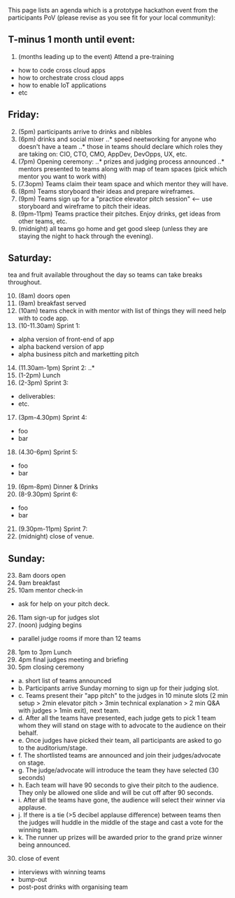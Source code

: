 This page lists an agenda which is a prototype hackathon event from the participants PoV (please revise as you see fit for your local community):

## T-minus 1 month until event:

1. (months leading up to the event) Attend a pre-training 
* how to code cross cloud apps
* how to orchestrate cross cloud apps
* how to enable IoT applications
* etc

## Friday:

2. (5pm) participants arrive to drinks and nibbles
3. (6pm) drinks and social mixer
..* speed neetworking for anyone who doesn't have a team
..* those in teams should declare which roles they are taking on: CIO, CTO, CMO, AppDev, DevOpps, UX, etc.
4. (7pm) Opening ceremony: 
..* prizes and judging process announced
..* mentors presented to teams along with map of team spaces (pick which mentor you want to work with)
5. (7.3opm) Teams claim their team space and which mentor they will have.
6. (8pm) Teams storyboard their ideas and prepare wireframes.
7. (9pm) Teams sign up for a "practice elevator pitch session" <-- use storyboard and wireframe to pitch their ideas.
8. (9pm-11pm) Teams practice their pitches.  Enjoy drinks, get ideas from other teams, etc.
9. (midnight) all teams go home and get good sleep (unless they are staying the night to hack through the evening).

## Saturday:

tea and fruit available throughout the day so teams can take breaks throughout.

10. (8am) doors open
11. (9am) breakfast served
12. (10am) teams check in with mentor with list of things they will need help with to code app.
13. (10-11.30am) Sprint 1:
  * alpha version of front-end of app
  * alpha backend version of app
  * alpha business pitch and marketting pitch
14. (11.30am-1pm) Sprint 2:
..* 
15. (1-2pm) Lunch
16. (2-3pm) Sprint 3:
  * deliverables: 
  * etc.
17. (3pm-4.30pm) Sprint 4: 
  * foo
  * bar
18. (4.30-6pm) Sprint 5:
  * foo
  * bar
19. (6pm-8pm) Dinner & Drinks
20. (8-9.30pm) Sprint 6: 
  * foo
  * bar
21. (9.30pm-11pm) Sprint 7:
22. (midnight) close of venue.

## Sunday:

23. 8am doors open
24. 9am breakfast
25. 10am mentor check-in
  * ask for help on your pitch deck.
26. 11am sign-up for judges slot
27. (noon) judging begins
  * parallel judge rooms if more than 12 teams
28. 1pm to 3pm Lunch
29. 4pm final judges meeting and briefing
29. 5pm closing ceremony
  - a. short list of teams announced
  - b. Participants arrive Sunday morning to sign up for their judging slot.
  - c. Teams present their "app pitch" to the judges in 10 minute slots (2 min setup > 2min elevator pitch > 3min technical explanation > 2 min Q&A with judges > 1min exit), next team.
  - d. After all the teams have presented, each judge gets to pick 1 team whom they will stand on stage with to advocate to the audience on their behalf.
  - e. Once judges have picked their team, all participants are asked to go to the auditorium/stage.
  - f. The shortlisted teams are announced and join their judges/advocate on stage.
  - g. The judge/advocate will introduce the team they have selected (30 seconds)
  - h. Each team will have 90 seconds to give their pitch to the audience.  They only be allowed one slide and will be cut off after 90 seconds.
  - i. After all the teams have gone, the audience will select their winner via applause.
  - j. If there is a tie (>5 decibel applause difference) between teams then the judges will huddle in the middle of the stage and cast a vote for the winning team.
  - k. The runner up prizes will be awarded prior to the grand prize winner being announced.
30. close of event
  * interviews with winning teams
  * bump-out
  * post-post drinks with organising team


 
